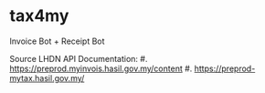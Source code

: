 # tax4my
Invoice Bot + Receipt Bot


Source LHDN API Documentation: 
#. https://preprod.myinvois.hasil.gov.my/content
#. https://preprod-mytax.hasil.gov.my/
